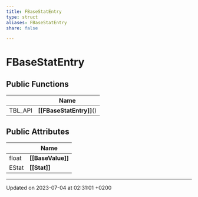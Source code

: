 ```yaml
---
title: FBaseStatEntry
type: struct
aliases: FBaseStatEntry
share: false

---
```


# FBaseStatEntry





## Public Functions

|                | Name           |
| -------------- | -------------- |
| TBL_API | **[[FBaseStatEntry]]**() |

## Public Attributes

|                | Name           |
| -------------- | -------------- |
| float | **[[BaseValue]]**  |
| EStat | **[[Stat]]**  |

-------------------------------

Updated on 2023-07-04 at 02:31:01 +0200